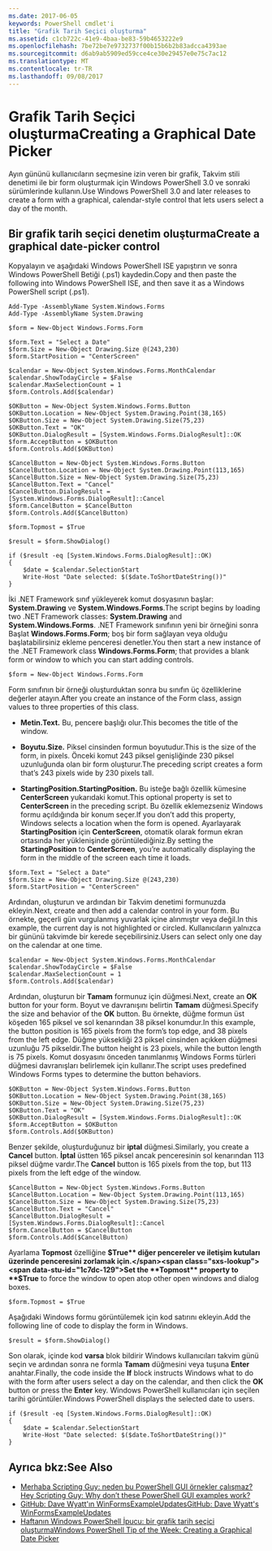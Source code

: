```yaml
---
ms.date: 2017-06-05
keywords: PowerShell cmdlet'i
title: "Grafik Tarih Seçici oluşturma"
ms.assetid: c1cb722c-41e9-4baa-be83-59b4653222e9
ms.openlocfilehash: 7be72be7e9732737f00b15b6b2b83adcca4393ae
ms.sourcegitcommit: d6ab9ab5909ed59cce4ce30e29457e0e75c7ac12
ms.translationtype: MT
ms.contentlocale: tr-TR
ms.lasthandoff: 09/08/2017
---
```

# <a name="creating-a-graphical-date-picker"></a><span data-ttu-id="1c7dc-103">Grafik Tarih Seçici oluşturma</span><span class="sxs-lookup"><span data-stu-id="1c7dc-103">Creating a Graphical Date Picker</span></span>
<span data-ttu-id="1c7dc-104">Ayın gününü kullanıcıların seçmesine izin veren bir grafik, Takvim stili denetimi ile bir form oluşturmak için Windows PowerShell 3.0 ve sonraki sürümlerinde kullanın.</span><span class="sxs-lookup"><span data-stu-id="1c7dc-104">Use Windows PowerShell 3.0 and later releases to create a form with a graphical, calendar-style control that lets users select a day of the month.</span></span>

## <a name="create-a-graphical-date-picker-control"></a><span data-ttu-id="1c7dc-105">Bir grafik tarih seçici denetim oluşturma</span><span class="sxs-lookup"><span data-stu-id="1c7dc-105">Create a graphical date-picker control</span></span>
<span data-ttu-id="1c7dc-106">Kopyalayın ve aşağıdaki Windows PowerShell ISE yapıştırın ve sonra Windows PowerShell Betiği (.ps1) kaydedin.</span><span class="sxs-lookup"><span data-stu-id="1c7dc-106">Copy and then paste the following into Windows PowerShell ISE, and then save it as a Windows PowerShell script (.ps1).</span></span>

```
Add-Type -AssemblyName System.Windows.Forms
Add-Type -AssemblyName System.Drawing

$form = New-Object Windows.Forms.Form 

$form.Text = "Select a Date" 
$form.Size = New-Object Drawing.Size @(243,230) 
$form.StartPosition = "CenterScreen"

$calendar = New-Object System.Windows.Forms.MonthCalendar 
$calendar.ShowTodayCircle = $False
$calendar.MaxSelectionCount = 1
$form.Controls.Add($calendar) 

$OKButton = New-Object System.Windows.Forms.Button
$OKButton.Location = New-Object System.Drawing.Point(38,165)
$OKButton.Size = New-Object System.Drawing.Size(75,23)
$OKButton.Text = "OK"
$OKButton.DialogResult = [System.Windows.Forms.DialogResult]::OK
$form.AcceptButton = $OKButton
$form.Controls.Add($OKButton)

$CancelButton = New-Object System.Windows.Forms.Button
$CancelButton.Location = New-Object System.Drawing.Point(113,165)
$CancelButton.Size = New-Object System.Drawing.Size(75,23)
$CancelButton.Text = "Cancel"
$CancelButton.DialogResult = [System.Windows.Forms.DialogResult]::Cancel
$form.CancelButton = $CancelButton
$form.Controls.Add($CancelButton)

$form.Topmost = $True

$result = $form.ShowDialog() 

if ($result -eq [System.Windows.Forms.DialogResult]::OK)
{
    $date = $calendar.SelectionStart
    Write-Host "Date selected: $($date.ToShortDateString())"
}
```

<span data-ttu-id="1c7dc-107">İki .NET Framework sınıf yükleyerek komut dosyasının başlar: **System.Drawing** ve **System.Windows.Forms**.</span><span class="sxs-lookup"><span data-stu-id="1c7dc-107">The script begins by loading two .NET Framework classes: **System.Drawing** and **System.Windows.Forms**.</span></span> <span data-ttu-id="1c7dc-108">.NET Framework sınıfının yeni bir örneğini sonra Başlat **Windows.Forms.Form**; boş bir form sağlayan veya olduğu başlatabilirsiniz ekleme penceresi denetler.</span><span class="sxs-lookup"><span data-stu-id="1c7dc-108">You then start a new instance of the .NET Framework class **Windows.Forms.Form**; that provides a blank form or window to which you can start adding controls.</span></span>

```
$form = New-Object Windows.Forms.Form
```

<span data-ttu-id="1c7dc-109">Form sınıfının bir örneği oluşturduktan sonra bu sınıfın üç özelliklerine değerler atayın.</span><span class="sxs-lookup"><span data-stu-id="1c7dc-109">After you create an instance of the Form class, assign values to three properties of this class.</span></span>

- <span data-ttu-id="1c7dc-110">**Metin.**</span><span class="sxs-lookup"><span data-stu-id="1c7dc-110">**Text.**</span></span> <span data-ttu-id="1c7dc-111">Bu, pencere başlığı olur.</span><span class="sxs-lookup"><span data-stu-id="1c7dc-111">This becomes the title of the window.</span></span>

- <span data-ttu-id="1c7dc-112">**Boyutu.**</span><span class="sxs-lookup"><span data-stu-id="1c7dc-112">**Size.**</span></span> <span data-ttu-id="1c7dc-113">Piksel cinsinden formun boyutudur.</span><span class="sxs-lookup"><span data-stu-id="1c7dc-113">This is the size of the form, in pixels.</span></span> <span data-ttu-id="1c7dc-114">Önceki komut 243 piksel genişliğinde 230 piksel uzunluğunda olan bir form oluşturur.</span><span class="sxs-lookup"><span data-stu-id="1c7dc-114">The preceding script creates a form that’s 243 pixels wide by 230 pixels tall.</span></span>

- <span data-ttu-id="1c7dc-115">**StartingPosition.**</span><span class="sxs-lookup"><span data-stu-id="1c7dc-115">**StartingPosition.**</span></span> <span data-ttu-id="1c7dc-116">Bu isteğe bağlı özellik kümesine **CenterScreen** yukarıdaki komut.</span><span class="sxs-lookup"><span data-stu-id="1c7dc-116">This optional property is set to **CenterScreen** in the preceding script.</span></span> <span data-ttu-id="1c7dc-117">Bu özellik eklemezseniz Windows formu açıldığında bir konum seçer.</span><span class="sxs-lookup"><span data-stu-id="1c7dc-117">If you don’t add this property, Windows selects a location when the form is opened.</span></span> <span data-ttu-id="1c7dc-118">Ayarlayarak **StartingPosition** için **CenterScreen**, otomatik olarak formun ekran ortasında her yüklenişinde görüntülediğiniz.</span><span class="sxs-lookup"><span data-stu-id="1c7dc-118">By setting the **StartingPosition** to **CenterScreen**, you’re automatically displaying the form in the middle of the screen each time it loads.</span></span>

```
$form.Text = "Select a Date" 
$form.Size = New-Object Drawing.Size @(243,230) 
$form.StartPosition = "CenterScreen"
```

<span data-ttu-id="1c7dc-119">Ardından, oluşturun ve ardından bir Takvim denetimi formunuzda ekleyin.</span><span class="sxs-lookup"><span data-stu-id="1c7dc-119">Next, create and then add a calendar control in your form.</span></span> <span data-ttu-id="1c7dc-120">Bu örnekte, geçerli gün vurgulanmış yuvarlak içine alınmıştır veya değil.</span><span class="sxs-lookup"><span data-stu-id="1c7dc-120">In this example, the current day is not highlighted or circled.</span></span> <span data-ttu-id="1c7dc-121">Kullanıcıların yalnızca bir gününü takvimde bir kerede seçebilirsiniz.</span><span class="sxs-lookup"><span data-stu-id="1c7dc-121">Users can select only one day on the calendar at one time.</span></span>

```
$calendar = New-Object System.Windows.Forms.MonthCalendar 
$calendar.ShowTodayCircle = $False
$calendar.MaxSelectionCount = 1
$form.Controls.Add($calendar)
```

<span data-ttu-id="1c7dc-122">Ardından, oluşturun bir **Tamam** formunuz için düğmesi.</span><span class="sxs-lookup"><span data-stu-id="1c7dc-122">Next, create an **OK** button for your form.</span></span> <span data-ttu-id="1c7dc-123">Boyut ve davranışını belirtin **Tamam** düğmesi.</span><span class="sxs-lookup"><span data-stu-id="1c7dc-123">Specify the size and behavior of the **OK** button.</span></span> <span data-ttu-id="1c7dc-124">Bu örnekte, düğme formun üst köşeden 165 piksel ve sol kenarından 38 piksel konumdur.</span><span class="sxs-lookup"><span data-stu-id="1c7dc-124">In this example, the button position is 165 pixels from the form’s top edge, and 38 pixels from the left edge.</span></span> <span data-ttu-id="1c7dc-125">Düğme yüksekliği 23 piksel cinsinden açıkken düğmesi uzunluğu 75 pikseldir.</span><span class="sxs-lookup"><span data-stu-id="1c7dc-125">The button height is 23 pixels, while the button length is 75 pixels.</span></span> <span data-ttu-id="1c7dc-126">Komut dosyasını önceden tanımlanmış Windows Forms türleri düğmesi davranışları belirlemek için kullanır.</span><span class="sxs-lookup"><span data-stu-id="1c7dc-126">The script uses predefined Windows Forms types to determine the button behaviors.</span></span>

```
$OKButton = New-Object System.Windows.Forms.Button
$OKButton.Location = New-Object System.Drawing.Point(38,165)
$OKButton.Size = New-Object System.Drawing.Size(75,23)
$OKButton.Text = "OK"
$OKButton.DialogResult = [System.Windows.Forms.DialogResult]::OK
$form.AcceptButton = $OKButton
$form.Controls.Add($OKButton)
```

<span data-ttu-id="1c7dc-127">Benzer şekilde, oluşturduğunuz bir **iptal** düğmesi.</span><span class="sxs-lookup"><span data-stu-id="1c7dc-127">Similarly, you create a **Cancel** button.</span></span> <span data-ttu-id="1c7dc-128">**İptal** üstten 165 piksel ancak penceresinin sol kenarından 113 piksel düğme vardır.</span><span class="sxs-lookup"><span data-stu-id="1c7dc-128">The **Cancel** button is 165 pixels from the top, but 113 pixels from the left edge of the window.</span></span>

```
$CancelButton = New-Object System.Windows.Forms.Button
$CancelButton.Location = New-Object System.Drawing.Point(113,165)
$CancelButton.Size = New-Object System.Drawing.Size(75,23)
$CancelButton.Text = "Cancel"
$CancelButton.DialogResult = [System.Windows.Forms.DialogResult]::Cancel
$form.CancelButton = $CancelButton
$form.Controls.Add($CancelButton)
```

<span data-ttu-id="1c7dc-129">Ayarlama **Topmost** özelliğine **$True** diğer pencereler ve iletişim kutuları üzerinde penceresini zorlamak için.</span><span class="sxs-lookup"><span data-stu-id="1c7dc-129">Set the **Topmost** property to **$True** to force the window to open atop other open windows and dialog boxes.</span></span>

```
$form.Topmost = $True
```

<span data-ttu-id="1c7dc-130">Aşağıdaki Windows formu görüntülemek için kod satırını ekleyin.</span><span class="sxs-lookup"><span data-stu-id="1c7dc-130">Add the following line of code to display the form in Windows.</span></span>

```
$result = $form.ShowDialog()
```

<span data-ttu-id="1c7dc-131">Son olarak, içinde kod **varsa** blok bildirir Windows kullanıcıları takvim günü seçin ve ardından sonra ne formla **Tamam** düğmesini veya tuşuna **Enter** anahtar.</span><span class="sxs-lookup"><span data-stu-id="1c7dc-131">Finally, the code inside the **If** block instructs Windows what to do with the form after users select a day on the calendar, and then click the **OK** button or press the **Enter** key.</span></span> <span data-ttu-id="1c7dc-132">Windows PowerShell kullanıcıları için seçilen tarihi görüntüler.</span><span class="sxs-lookup"><span data-stu-id="1c7dc-132">Windows PowerShell displays the selected date to users.</span></span>

```
if ($result -eq [System.Windows.Forms.DialogResult]::OK)
{
    $date = $calendar.SelectionStart
    Write-Host "Date selected: $($date.ToShortDateString())"
}
```

## <a name="see-also"></a><span data-ttu-id="1c7dc-133">Ayrıca bkz:</span><span class="sxs-lookup"><span data-stu-id="1c7dc-133">See Also</span></span>
- [<span data-ttu-id="1c7dc-134">Merhaba Scripting Guy: neden bu PowerShell GUI örnekler çalışmaz?</span><span class="sxs-lookup"><span data-stu-id="1c7dc-134">Hey Scripting Guy:  Why don’t these PowerShell GUI examples work?</span></span>](http://go.microsoft.com/fwlink/?LinkId=506644)
- [<span data-ttu-id="1c7dc-135">GitHub: Dave Wyatt'ın WinFormsExampleUpdates</span><span class="sxs-lookup"><span data-stu-id="1c7dc-135">GitHub: Dave Wyatt's WinFormsExampleUpdates</span></span>](https://github.com/dlwyatt/WinFormsExampleUpdates)
- [<span data-ttu-id="1c7dc-136">Haftanın Windows PowerShell İpucu: bir grafik tarih seçici oluşturma</span><span class="sxs-lookup"><span data-stu-id="1c7dc-136">Windows PowerShell Tip of the Week:  Creating a Graphical Date Picker</span></span>](http://technet.microsoft.com/library/ff730942.aspx)

